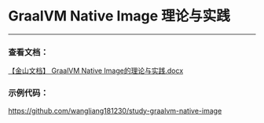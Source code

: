 # GraalVM Native Image 理论与实践

---------------------------------------------------------------------------------------------------------------------------

### 查看文档：
[【金山文档】 GraalVM Native Image的理论与实践.docx](https://kdocs.cn/l/cnUsaUyTDiW2)

### 示例代码：
https://github.com/wangliang181230/study-graalvm-native-image
